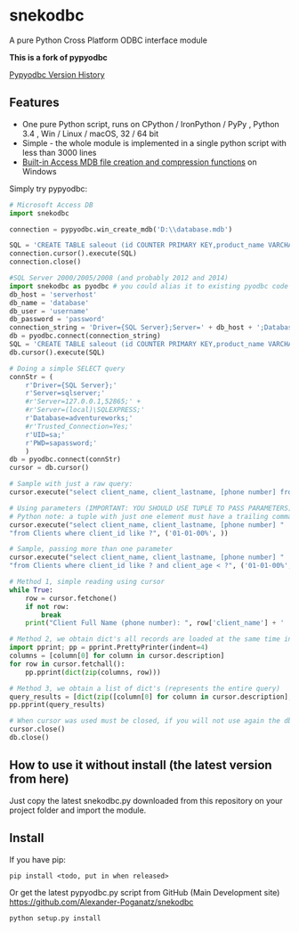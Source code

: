 snekodbc
========

A pure Python Cross Platform ODBC interface module


**This is a fork of pypyodbc**  

[Pypyodbc Version History](https://github.com/pypyodbc/pypyodbc/wiki/Version-History)


Features
--------

  * One pure Python script, runs on CPython / IronPython / PyPy , Python 3.4 , Win / Linux / macOS, 32 / 64 bit
  * Simple - the whole module is implemented in a single python script with less than 3000 lines
  * [Built-in Access MDB file creation and compression functions](https://github.com/pypyodbc/pypyodbc/wiki/Access-MDB-support) on Windows 

Simply try pypyodbc:

```python
# Microsoft Access DB
import snekodbc 

connection = pypyodbc.win_create_mdb('D:\\database.mdb')

SQL = 'CREATE TABLE saleout (id COUNTER PRIMARY KEY,product_name VARCHAR(25));'
connection.cursor().execute(SQL)
connection.close()
```

```python
#SQL Server 2000/2005/2008 (and probably 2012 and 2014)
import snekodbc as pyodbc # you could alias it to existing pyodbc code (not every code is compatible)
db_host = 'serverhost'
db_name = 'database'
db_user = 'username'
db_password = 'password'
connection_string = 'Driver={SQL Server};Server=' + db_host + ';Database=' + db_name + ';UID=' + db_user + ';PWD=' + db_password + ';'
db = pyodbc.connect(connection_string)
SQL = 'CREATE TABLE saleout (id COUNTER PRIMARY KEY,product_name VARCHAR(25));'
db.cursor().execute(SQL)

# Doing a simple SELECT query
connStr = (
    r'Driver={SQL Server};'
    r'Server=sqlserver;'
    #r'Server=127.0.0.1,52865;' +
    #r'Server=(local)\SQLEXPRESS;'
    r'Database=adventureworks;'
    #r'Trusted_Connection=Yes;'
    r'UID=sa;'
    r'PWD=sapassword;'
    )
db = pyodbc.connect(connStr)
cursor = db.cursor()

# Sample with just a raw query:
cursor.execute("select client_name, client_lastname, [phone number] from Clients where client_id like '01-01-00%'")

# Using parameters (IMPORTANT: YOU SHOULD USE TUPLE TO PASS PARAMETERS)
# Python note: a tuple with just one element must have a trailing comma, otherwise is just a enclosed variable
cursor.execute("select client_name, client_lastname, [phone number] "
"from Clients where client_id like ?", ('01-01-00%', ))

# Sample, passing more than one parameter
cursor.execute("select client_name, client_lastname, [phone number] "
"from Clients where client_id like ? and client_age < ?", ('01-01-00%', 28))

# Method 1, simple reading using cursor
while True:
    row = cursor.fetchone()
    if not row:
        break
    print("Client Full Name (phone number): ", row['client_name'] + ' ' +  row['client_lastname'] + '(' + row['phone number'] + ')')

# Method 2, we obtain dict's all records are loaded at the same time in memory (easy and verbose, but just use it with a few records or your app will consume a lot of memory), was tested in a modern computer with about 1000 - 3000 records just fine...
import pprint; pp = pprint.PrettyPrinter(indent=4)
columns = [column[0] for column in cursor.description]
for row in cursor.fetchall():
    pp.pprint(dict(zip(columns, row)))

# Method 3, we obtain a list of dict's (represents the entire query)
query_results = [dict(zip([column[0] for column in cursor.description], row)) for row in cursor.fetchall()]
pp.pprint(query_results)

# When cursor was used must be closed, if you will not use again the db connection must be closed too.
cursor.close()
db.close()
```

How to use it without install (the latest version from here)
--------------------------------------------
Just copy the latest snekodbc.py downloaded from this repository on your project folder and import the module.

Install
-------

If you have pip:

    pip install <todo, put in when released> 

Or get the latest pypyodbc.py script from GitHub (Main Development site) <https://github.com/Alexander-Poganatz/snekodbc>

    python setup.py install

